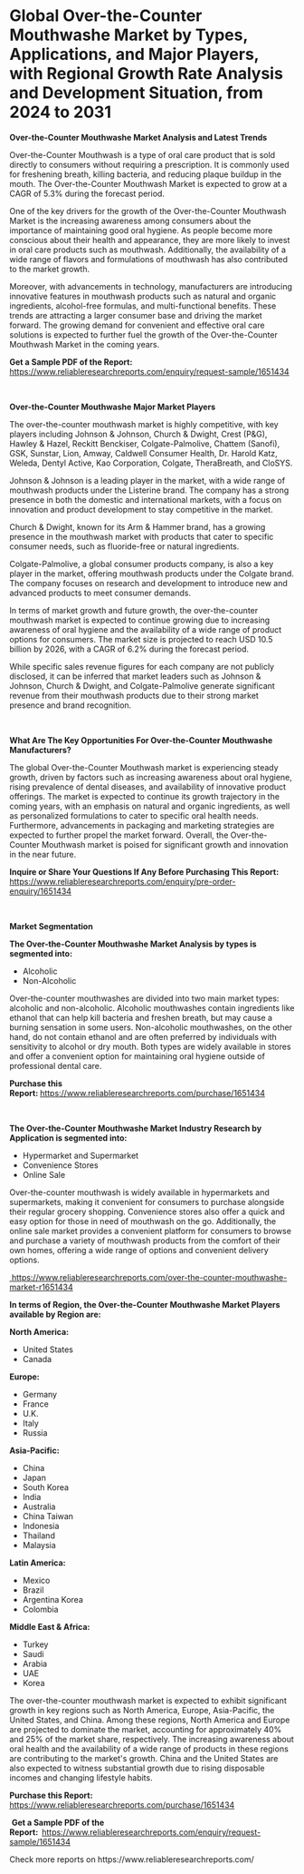 <p><h1>Global Over-the-Counter Mouthwashe Market by Types, Applications, and Major Players, with Regional Growth Rate Analysis and Development Situation, from 2024 to 2031</h1></p><p><strong>Over-the-Counter Mouthwashe Market Analysis and Latest Trends</strong></p>
<p><p>Over-the-Counter Mouthwash is a type of oral care product that is sold directly to consumers without requiring a prescription. It is commonly used for freshening breath, killing bacteria, and reducing plaque buildup in the mouth. The Over-the-Counter Mouthwash Market is expected to grow at a CAGR of 5.3% during the forecast period.</p><p>One of the key drivers for the growth of the Over-the-Counter Mouthwash Market is the increasing awareness among consumers about the importance of maintaining good oral hygiene. As people become more conscious about their health and appearance, they are more likely to invest in oral care products such as mouthwash. Additionally, the availability of a wide range of flavors and formulations of mouthwash has also contributed to the market growth.</p><p>Moreover, with advancements in technology, manufacturers are introducing innovative features in mouthwash products such as natural and organic ingredients, alcohol-free formulas, and multi-functional benefits. These trends are attracting a larger consumer base and driving the market forward. The growing demand for convenient and effective oral care solutions is expected to further fuel the growth of the Over-the-Counter Mouthwash Market in the coming years.</p></p>
<p><strong>Get a Sample PDF of the Report:&nbsp;</strong> <a href="https://www.reliableresearchreports.com/enquiry/request-sample/1651434">https://www.reliableresearchreports.com/enquiry/request-sample/1651434</a></p>
<p>&nbsp;</p>
<p><strong>Over-the-Counter Mouthwashe Major Market Players</strong></p>
<p><p>The over-the-counter mouthwash market is highly competitive, with key players including Johnson & Johnson, Church & Dwight, Crest (P&G), Hawley & Hazel, Reckitt Benckiser, Colgate-Palmolive, Chattem (Sanofi), GSK, Sunstar, Lion, Amway, Caldwell Consumer Health, Dr. Harold Katz, Weleda, Dentyl Active, Kao Corporation, Colgate, TheraBreath, and CloSYS.</p><p>Johnson & Johnson is a leading player in the market, with a wide range of mouthwash products under the Listerine brand. The company has a strong presence in both the domestic and international markets, with a focus on innovation and product development to stay competitive in the market.</p><p>Church & Dwight, known for its Arm & Hammer brand, has a growing presence in the mouthwash market with products that cater to specific consumer needs, such as fluoride-free or natural ingredients.</p><p>Colgate-Palmolive, a global consumer products company, is also a key player in the market, offering mouthwash products under the Colgate brand. The company focuses on research and development to introduce new and advanced products to meet consumer demands.</p><p>In terms of market growth and future growth, the over-the-counter mouthwash market is expected to continue growing due to increasing awareness of oral hygiene and the availability of a wide range of product options for consumers. The market size is projected to reach USD 10.5 billion by 2026, with a CAGR of 6.2% during the forecast period.</p><p>While specific sales revenue figures for each company are not publicly disclosed, it can be inferred that market leaders such as Johnson & Johnson, Church & Dwight, and Colgate-Palmolive generate significant revenue from their mouthwash products due to their strong market presence and brand recognition.</p></p>
<p>&nbsp;</p>
<p><strong>What Are The Key Opportunities For Over-the-Counter Mouthwashe Manufacturers?</strong></p>
<p><p>The global Over-the-Counter Mouthwash market is experiencing steady growth, driven by factors such as increasing awareness about oral hygiene, rising prevalence of dental diseases, and availability of innovative product offerings. The market is expected to continue its growth trajectory in the coming years, with an emphasis on natural and organic ingredients, as well as personalized formulations to cater to specific oral health needs. Furthermore, advancements in packaging and marketing strategies are expected to further propel the market forward. Overall, the Over-the-Counter Mouthwash market is poised for significant growth and innovation in the near future.</p></p>
<p><strong>Inquire or Share Your Questions If Any Before Purchasing This Report:</strong> <a href="https://www.reliableresearchreports.com/enquiry/pre-order-enquiry/1651434">https://www.reliableresearchreports.com/enquiry/pre-order-enquiry/1651434</a></p>
<p>&nbsp;</p>
<p><strong>Market Segmentation</strong></p>
<p><strong>The Over-the-Counter Mouthwashe Market Analysis by types is segmented into:</strong></p>
<p><ul><li>Alcoholic</li><li>Non-Alcoholic</li></ul></p>
<p><p>Over-the-counter mouthwashes are divided into two main market types: alcoholic and non-alcoholic. Alcoholic mouthwashes contain ingredients like ethanol that can help kill bacteria and freshen breath, but may cause a burning sensation in some users. Non-alcoholic mouthwashes, on the other hand, do not contain ethanol and are often preferred by individuals with sensitivity to alcohol or dry mouth. Both types are widely available in stores and offer a convenient option for maintaining oral hygiene outside of professional dental care.</p></p>
<p><strong>Purchase this Report:&nbsp;</strong><a href="https://www.reliableresearchreports.com/purchase/1651434">https://www.reliableresearchreports.com/purchase/1651434</a></p>
<p>&nbsp;</p>
<p><strong>The Over-the-Counter Mouthwashe Market Industry Research by Application is segmented into:</strong></p>
<p><ul><li>Hypermarket and Supermarket</li><li>Convenience Stores</li><li>Online Sale</li></ul></p>
<p><p>Over-the-counter mouthwash is widely available in hypermarkets and supermarkets, making it convenient for consumers to purchase alongside their regular grocery shopping. Convenience stores also offer a quick and easy option for those in need of mouthwash on the go. Additionally, the online sale market provides a convenient platform for consumers to browse and purchase a variety of mouthwash products from the comfort of their own homes, offering a wide range of options and convenient delivery options.</p></p>
<p><a href="https://www.reliableresearchreports.com/over-the-counter-mouthwashe-market-r1651434">&nbsp;https://www.reliableresearchreports.com/over-the-counter-mouthwashe-market-r1651434</a></p>
<p><strong>In terms of Region, the Over-the-Counter Mouthwashe Market Players available by Region are:</strong></p>
<p>
    <p> <strong> North America: </strong>
        <ul>
            <li>United States</li>
            <li>Canada</li>
        </ul>
        </p> 
    <p> <strong> Europe: </strong>
        <ul>
            <li>Germany</li>
            <li>France</li>
            <li>U.K.</li>
            <li>Italy</li>
            <li>Russia</li>
        </ul>
        </p> 
    <p> <strong> Asia-Pacific: </strong>
        <ul>
            <li>China</li>
            <li>Japan</li>
            <li>South Korea</li>
            <li>India</li>
            <li>Australia</li>
            <li>China Taiwan</li>
            <li>Indonesia</li>
            <li>Thailand</li>
            <li>Malaysia</li>
        </ul>
        </p> 
    <p> <strong> Latin America: </strong>
        <ul>
            <li>Mexico</li>
            <li>Brazil</li>
            <li>Argentina Korea</li>
            <li>Colombia</li>
        </ul>
        </p> 
    <p> <strong> Middle East & Africa: </strong>
        <ul>
            <li>Turkey</li>
            <li>Saudi</li>
            <li>Arabia</li>
            <li>UAE</li>
            <li>Korea</li>
        </ul>
    </p>
    </p>
<p><p>The over-the-counter mouthwash market is expected to exhibit significant growth in key regions such as North America, Europe, Asia-Pacific, the United States, and China. Among these regions, North America and Europe are projected to dominate the market, accounting for approximately 40% and 25% of the market share, respectively. The increasing awareness about oral health and the availability of a wide range of products in these regions are contributing to the market's growth. China and the United States are also expected to witness substantial growth due to rising disposable incomes and changing lifestyle habits.</p></p>
<p><strong>Purchase this Report: </strong><a href="https://www.reliableresearchreports.com/purchase/1651434">https://www.reliableresearchreports.com/purchase/1651434</a></p>
<p>&nbsp;<strong>Get a Sample PDF of the Report:&nbsp;&nbsp;</strong><a href="https://www.reliableresearchreports.com/enquiry/request-sample/1651434">https://www.reliableresearchreports.com/enquiry/request-sample/1651434</a></p>
<p><strong></strong></p>
<p>Check more reports on https://www.reliableresearchreports.com/</p>